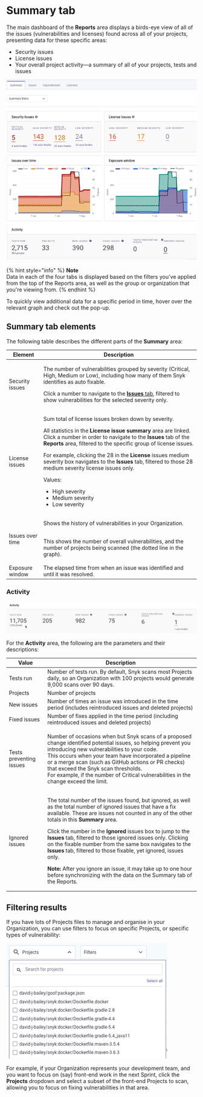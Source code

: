 # Summary tab

The main dashboard of the **Reports** area displays a birds-eye view of all of the issues (vulnerabilities and licenses) found across all of your projects, presenting data for these specific areas:

* Security issues
* License issues
* Your overall project activity—a summary of all of your projects, tests and issues



![](<../../.gitbook/assets/Screenshot 2022-08-11 at 09.42.46.png>)

{% hint style="info" %}
**Note**\
Data in each of the four tabs is displayed based on the filters you've applied from the top of the Reports area, as well as the group or organization that you're viewing from.
{% endhint %}

To quickly view additional data for a specific period in time, hover over the relevant graph and check out the pop-up.

## **Summary tab elements**

The following table describes the different parts of the **Summary** area:

| **Element**      | **Description**                                                                                                                                                                                                                                                                                                                                                                                                                                                                                                                                                                                                |
| ---------------- | -------------------------------------------------------------------------------------------------------------------------------------------------------------------------------------------------------------------------------------------------------------------------------------------------------------------------------------------------------------------------------------------------------------------------------------------------------------------------------------------------------------------------------------------------------------------------------------------------------------- |
| Security issues  | <p>The number of vulnerabilities grouped by severity (Critical, High, Medium or Low), including how many of them Snyk identifies as auto fixable.</p><p>Click a number to navigate to the <a href="issues-tab.md"><strong>Issues</strong> tab</a>, filtered to show vulnerabilities for the selected severity only.</p>                                                                                                                                                                                                                                                                                        |
| License issues   | <p>Sum total of license issues broken down by severity.</p><p>All statistics in the <strong>License issue summary</strong> area are linked. Click a number in order to navigate to the <strong>Issues</strong> tab of the <strong>Reports</strong> area, filtered to the specific group of license issues.</p><p>For example, clicking the 28 in the <strong>License</strong> issues medium severity box navigates to the <strong>Issues</strong> tab, filtered to those 28 medium severity license issues only.</p><p>Values:</p><ul><li>High severity</li><li>Medium severity</li><li>Low severity</li></ul> |
| Issues over time | <p>Shows the history of vulnerabilities in your Organization.</p><p><br>This shows the number of overall vulnerabilities, and the number of projects being scanned (the dotted line in the graph).</p>                                                                                                                                                                                                                                                                                                                                                                                                         |
| Exposure window  | The elapsed time from when an issue was identified and until it was resolved.                                                                                                                                                                                                                                                                                                                                                                                                                                                                                                                                  |

### Activity&#x20;

![](<../../.gitbook/assets/image (255).png>)

For the **Activity** area, the following are the parameters and their descriptions:

| **Value**               | **Description**                                                                                                                                                                                                                                                                                                                                                                                                                                                                                                                                                                                                                                                                                         |
| ----------------------- | ------------------------------------------------------------------------------------------------------------------------------------------------------------------------------------------------------------------------------------------------------------------------------------------------------------------------------------------------------------------------------------------------------------------------------------------------------------------------------------------------------------------------------------------------------------------------------------------------------------------------------------------------------------------------------------------------------- |
| Tests run               | Number of tests run. By default, Snyk scans most Projects daily, so an Organization with 100 projects would generate 9,000 scans over 90 days.                                                                                                                                                                                                                                                                                                                                                                                                                                                                                                                                                          |
| Projects                | Number of projects                                                                                                                                                                                                                                                                                                                                                                                                                                                                                                                                                                                                                                                                                      |
| New issues              | Number of times an issue was introduced in the time period (includes reintroduced issues and deleted projects)                                                                                                                                                                                                                                                                                                                                                                                                                                                                                                                                                                                          |
| Fixed issues            | Number of fixes applied in the time period (including reintroduced issues and deleted projects)                                                                                                                                                                                                                                                                                                                                                                                                                                                                                                                                                                                                         |
| Tests preventing issues | <p>Number of occasions when but Snyk scans of a proposed change identified potential issues, so helping prevent you introducing new vulnerabilities to your code.<br>This occurs when your team have incorporated a pipeline or a merge scan (such as GitHub actions or PR checks) that exceed the Snyk scan thresholds. <br>For example, if the number of Critical vulnerabilities in the change exceed the limit.</p>                                                                                                                                                                                                                                                                                 |
| Ignored issues          | <p>The total number of the issues found, but ignored, as well as the total number of ignored issues that have a fix available. These are issues not counted in any of the other totals in this <strong>Summary</strong> area.</p><p>Click the number in the <strong>Ignored</strong> issues box to jump to the <strong>Issues</strong> tab, filtered to those ignored issues only. Clicking on the fixable number from the same box navigates to the <strong>Issues</strong> tab, filtered to those fixable, yet ignored, issues only.<br></p><p><strong>Note:</strong> After you ignore an issue, it may take up to one hour before synchronizing with the data on the Summary tab of the Reports.</p> |

## **Filtering results**

If you have lots of Projects files to manage and organise in your Organization, you can use filters to focus on specific Projects, or specific types of vulnerability:

![](<../../.gitbook/assets/image (106).png>)

For example, if your Organization represents your development team, and you want to focus on (say) front-end work in the next Sprint, click the **Projects** dropdown and select a subset of the front-end Projects to scan, allowing you to focus on fixing vulnerabilities in that area.
